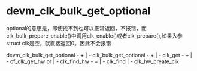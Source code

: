 

# devm_clk_bulk_get_optional
optional的意思是，即使找不到也可以正常返回，不报错，而clk_bulk_prepare_enable()中调用clk_enable()或者clk_prepare(),如果入参struct clk是空，就直接返回0。因此不会报错

devm_clk_bulk_get_optional - +
                             | - clk_bulk_get_optional - +
                                                       | - clk_get - +
                                                                   | - of_clk_get_hw
                                                                   or
                                                                   | - clk_find_hw - +
                                                                                     | - clk_find
                                                                   | - clk_hw_create_clk
